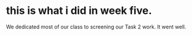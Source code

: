 # this is what i did in week five.

We dedicated most of our class to screening our Task 2 work. It went well. 
